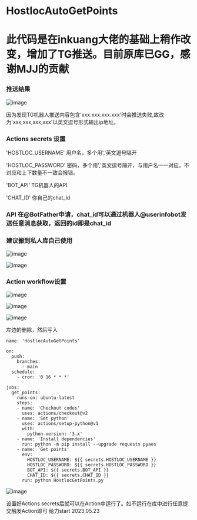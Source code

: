 # HostlocAutoGetPoints

# 此代码是在inkuang大佬的基础上稍作改变，增加了TG推送。目前原库已GG，感谢MJJ的贡献

### 推送结果

![image](https://user-images.githubusercontent.com/64535826/118832486-3c1c8d80-b8f3-11eb-9d42-77bbd3b56e90.png)

因为发现TG机器人推送内容包含'xxx.xxx.xxx.xxx'时会推送失败,故改为'xxx,xxx,xxx,xxx'以英文逗号形式输出ip地址。

### Actions secrets 设置
'HOSTLOC_USERNAME'  用户名，多个用','英文逗号隔开

'HOSTLOC_PASSWORD'  密码，多个用','英文逗号隔开，与用户名一一对应，不对应和上下数量不一致会报错。

'BOT_API'  TG机器人的API

'CHAT_ID'  你自己的chat_id

### API 在@BotFather申请，chat_id可以通过机器人@userinfobot发送任意消息获取，返回的id即是chat_id

### 建议搬到私人库自己使用

![image](https://user-images.githubusercontent.com/64535826/118836731-b8fd3680-b8f6-11eb-8601-101e10c0533c.png)

![image](https://user-images.githubusercontent.com/64535826/118837247-3628ab80-b8f7-11eb-97c8-d6cf4bc84926.png)



### Action workflow设置
![image](https://user-images.githubusercontent.com/64535826/118829855-13939400-b8f1-11eb-8c95-44745e1242f5.png)

![image](https://user-images.githubusercontent.com/64535826/118829933-25753700-b8f1-11eb-9846-d0b983936763.png)

![image](https://user-images.githubusercontent.com/64535826/118830246-5eada700-b8f1-11eb-86b5-ca3c8547863f.png)

左边的删除，然后写入

    name: 'HostlocAutoGetPoints'

    on:
      push:
        branches: 
          - main
      schedule:
        - cron: '0 16 * * *'

    jobs:
      get_points:
        runs-on: ubuntu-latest
        steps:
        - name: 'Checkout codes'
          uses: actions/checkout@v2
        - name: 'Set python'
          uses: actions/setup-python@v1
          with:
            python-version: '3.x'
        - name: 'Install dependencies'
          run: python -m pip install --upgrade requests pyaes
        - name: 'Get points'
          env:
            HOSTLOC_USERNAME: ${{ secrets.HOSTLOC_USERNAME }}
            HOSTLOC_PASSWORD: ${{ secrets.HOSTLOC_PASSWORD }}
            BOT_API: ${{ secrets.BOT_API }}
            CHAT_ID: ${{ secrets.CHAT_ID }}
          run: python HostlocGetPoints.py

![image](https://user-images.githubusercontent.com/64535826/118830589-a7656000-b8f1-11eb-9c2f-e1287a41ab11.png)

设置好Actions secrets后就可以在Action中运行了。如不运行在库中进行任意提交触发Action即可
给力start
2023.05.23
